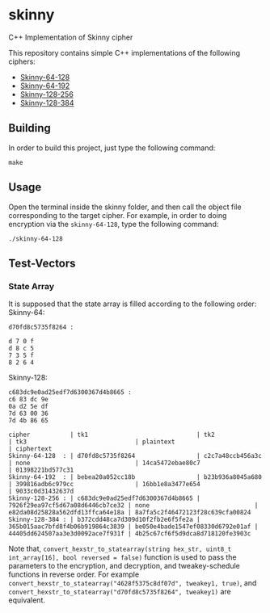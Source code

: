 # skinny
C++ Implementation of Skinny cipher

This repository contains simple C++ implementations of the following ciphers:
- [Skinny-64-128](https://github.com/hadipourh/skinny/blob/master/skinny-64-128.cpp)
- [Skinny-64-192](https://github.com/hadipourh/skinny/blob/master/skinny-64-192.cpp)
- [Skinny-128-256](https://github.com/hadipourh/skinny/blob/master/skinny-128-256.cpp)
- [Skinny-128-384](https://github.com/hadipourh/skinny/blob/master/skinny-128-384.cpp)

## Building
In order to build this project, just type the following command:
```
make
```
## Usage
Open the terminal inside the skinny folder, and then call the object file corresponding to the target cipher. For example, in order 
to doing encryption via the `skinny-64-128`, type the following command:
```
./skinny-64-128
```
## Test-Vectors
### State Array
It is supposed that the state array is filled according to the following order:
Skinny-64:
```
d70fd8c5735f8264 :

d 7 0 f
d 8 c 5
7 3 5 f
8 2 6 4
```
Skinny-128:
```
c683dc9e0ad25edf7d6300367d4b8665 :
c6 83 dc 9e
0a d2 5e df 
7d 63 00 36
7d 4b 86 65
```
```
cipher           | tk1                              | tk2                              | tk3                              | plaintext                        | ciphertext 
Skinny-64-128  : | d70fd8c5735f8264                 | c2c7a48ccb456a3c                 | none                             | 14ca5472ebae80c7                 | 01398221bd577c31
Skinny-64-192  : | bebea20a052cc18b                 | b23b936a8045a680                 | 399816adb6c979cc                 | 16bb1e8a3477e654                 | 9033c0d31432637d
Skinny-128-256 : | c683dc9e0ad25edf7d6300367d4b8665 | 7926f29ea97cf5d67a08d6446cb7ce32 | none                             | e82da08d25828a562dfd13ffca64e18a | 8a7fa5c2f46472123f28c639cfa00824
Skinny-128-384 : | b372cdd48ca7d309d10f2fb2e6f5fe2a | 365b015aac7bfd8f4b06b919864c3839 | be050e4bade1547ef08330d6792e01af | 44405dd624507aa3e3d0092ace7f931f | 4b25c67cf6f5d9dca8d718120fe3903c
```
Note that, `convert_hexstr_to_statearray(string hex_str, uint8_t int_array[16], bool reversed = false)` function is
used to pass the parameters to the encryption, and decryption, and tweakey-schedule functions in reverse order. 
For example `convert_hexstr_to_statearray("4628f5375c8df07d", tweakey1, true)`, and `convert_hexstr_to_statearray("d70fd8c5735f8264", tweakey1)` are equivalent. 
